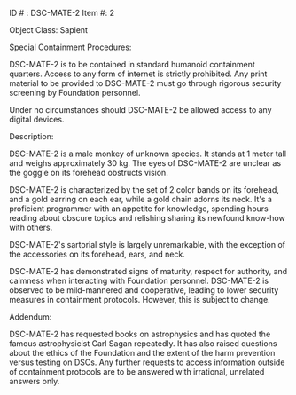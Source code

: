 ID # : DSC-MATE-2
Item #: 2

Object Class: Sapient

Special Containment Procedures:

DSC-MATE-2 is to be contained in standard humanoid containment quarters. Access to any form of internet is strictly prohibited. Any print material to be provided to DSC-MATE-2 must go through rigorous security screening by Foundation personnel.

Under no circumstances should DSC-MATE-2 be allowed access to any digital devices.

Description:

DSC-MATE-2 is a male monkey of unknown species. It stands at 1 meter tall and weighs approximately 30 kg. The eyes of DSC-MATE-2 are unclear as the goggle on its forehead obstructs vision. 

DSC-MATE-2 is characterized by the set of 2 color bands on its forehead, and a gold earring on each ear, while a gold chain adorns its neck. It's a proficient programmer with an appetite for knowledge, spending hours reading about obscure topics and relishing sharing its newfound know-how with others. 

DSC-MATE-2's sartorial style is largely unremarkable, with the exception of the accessories on its forehead, ears, and neck.

DSC-MATE-2 has demonstrated signs of maturity, respect for authority, and calmness when interacting with Foundation personnel. DSC-MATE-2 is observed to be mild-mannered and cooperative, leading to lower security measures in containment protocols. However, this is subject to change.

Addendum:

DSC-MATE-2 has requested books on astrophysics and has quoted the famous astrophysicist Carl Sagan repeatedly. It has also raised questions about the ethics of the Foundation and the extent of the harm prevention versus testing on DSCs. Any further requests to access information outside of containment protocols are to be answered with irrational, unrelated answers only.